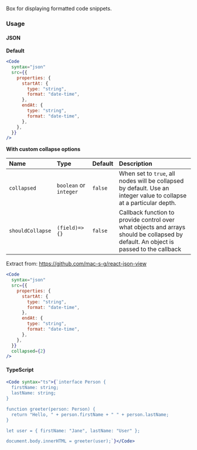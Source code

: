 Box for displaying formatted code snippets.

### Usage

#### JSON

**Default**

```jsx
<Code
  syntax="json"
  src={{
    properties: {
      startAt: {
        type: "string",
        format: "date-time",
      },
      endAt: {
        type: "string",
        format: "date-time",
      },
    },
  }}
/>
```

**With custom collapse options**

| Name             | Type                   | Default | Description                                                                                                                           |
| :--------------- | :--------------------- | :------ | :------------------------------------------------------------------------------------------------------------------------------------ |
| `collapsed`      | `boolean` or `integer` | `false` | When set to `true`, all nodes will be collapsed by default. Use an integer value to collapse at a particular depth.                   |
| `shouldCollapse` | `(field)=>{}`          | `false` | Callback function to provide control over what objects and arrays should be collapsed by default. An object is passed to the callback |

Extract from: https://github.com/mac-s-g/react-json-view

```jsx
<Code
  syntax="json"
  src={{
    properties: {
      startAt: {
        type: "string",
        format: "date-time",
      },
      endAt: {
        type: "string",
        format: "date-time",
      },
    },
  }}
  collapsed={2}
/>
```

#### TypeScript

```jsx
<Code syntax="ts">{`interface Person {
  firstName: string;
  lastName: string;
}

function greeter(person: Person) {
  return "Hello, " + person.firstName + " " + person.lastName;
}

let user = { firstName: "Jane", lastName: "User" };

document.body.innerHTML = greeter(user);`}</Code>
```
